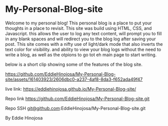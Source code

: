 # My-Personal-Blog-site
Welcome to my personal blog!
This personal blog is a place to put your thoughts in a place to revisit.
This site was build using HTML, CSS, and Javascript.
this allows the user to log any text content, will prompt you to fill in any blank spaces and will redirect you to the blog log after saving your post.
This site comes with a nifty use of light/dark mode that also inverts the text color for visibility.
and ability to view your blog logs without the need to write a blog, as well as the otpions to go tot eh main page to start writing.

below is a short clip showing some of the features of the blog site.


https://github.com/EddieHinojosa/My-Personal-Blog-site/assets/161403923/2606dbc0-a237-4af8-8da3-f652ada49f47


live link:
https://eddiehinojosa.github.io/My-Personal-Blog-site/

Repo link
https://github.com/EddieHinojosa/My-Personal-Blog-site.git

Repo SSH
git@github.com:EddieHinojosa/My-Personal-Blog-site.git

By Eddie Hinojosa   
